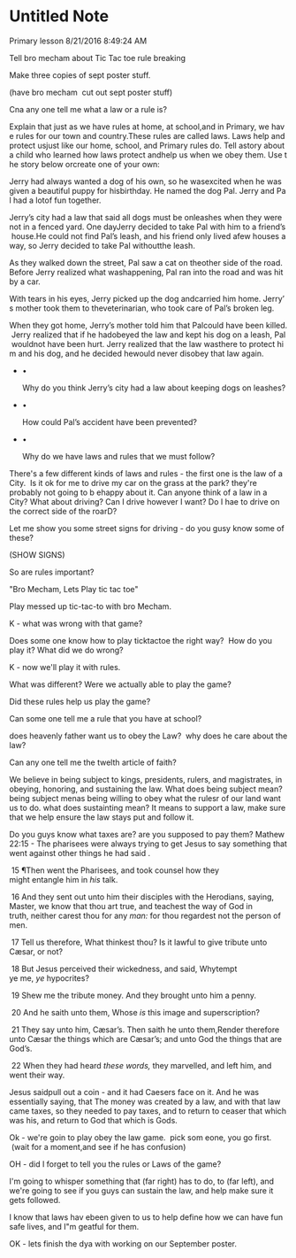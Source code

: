 # Untitled Note

Primary lesson 8/21/2016 8:49:24 AM

Tell bro mecham about Tic Tac toe rule breaking

Make three copies of sept poster stuff.

(have bro mecham  cut out sept poster stuff)

Cna any one tell me what a law or a rule is? 

Explain that just as we have rules at home, at school,and in Primary, we have rules for our town and country.These rules are called laws. Laws help and protect usjust like our home, school, and Primary rules do. Tell astory about a child who learned how laws protect andhelp us when we obey them. Use the story below orcreate one of your own:

Jerry had always wanted a dog of his own, so he wasexcited when he was given a beautiful puppy for hisbirthday. He named the dog Pal. Jerry and Pal had a lotof fun together.

Jerry’s city had a law that said all dogs must be onleashes when they were not in a fenced yard. One dayJerry decided to take Pal with him to a friend’s house.He could not find Pal’s leash, and his friend only lived afew houses away, so Jerry decided to take Pal withoutthe leash.

As they walked down the street, Pal saw a cat on theother side of the road. Before Jerry realized what washappening, Pal ran into the road and was hit by a car.

With tears in his eyes, Jerry picked up the dog andcarried him home. Jerry’s mother took them to theveterinarian, who took care of Pal’s broken leg.

When they got home, Jerry’s mother told him that Palcould have been killed. Jerry realized that if he hadobeyed the law and kept his dog on a leash, Pal wouldnot have been hurt. Jerry realized that the law wasthere to protect him and his dog, and he decided hewould never disobey that law again.

* •
	
	Why do you think Jerry’s city had a law about keeping dogs on leashes?
	

* •
	
	How could Pal’s accident have been prevented?
	
* •
	
	Why do we have laws and rules that we must follow?
	

There's a few different kinds of laws and rules - the first one is the law of a City.  Is it ok for me to drive my car on the grass at the park? they're probably not going to b ehappy about it. Can anyone think of a law in a City? What about driving? Can I drive however I want? Do I hae to drive on the correct side of the roarD?

Let me show you some street signs for driving - do you gusy know some of these?

(SHOW SIGNS)

So are rules important?

"Bro Mecham, Lets Play tic tac toe"

Play messed up tic-tac-to with bro Mecham.

K - what was wrong with that game?

Does some one know how to play ticktactoe the right way?  How do you play it? What did we do wrong?

K - now we'll play it with rules.

What was different? Were we actually able to play the game?

Did these rules help us play the game?

Can some one tell me a rule that you have at school?

does heavenly father want us to obey the Law?  why does he care about the law?

Can any one tell me the twelth article of faith?

We believe in being subject to kings, presidents, rulers, and magistrates, in obeying, honoring, and sustaining the law.
What does being subject mean? being subject menas being willing to obey what the rulesr of our land want us to do. what does sustainting mean? It means to support a law, make sure that we help ensure the law stays put and follow it.

Do you guys know what taxes are? are you supposed to pay them?
Mathew 22:15 - The pharisees were always trying to get Jesus to say something that went against other things he had said .

 15 ¶Then went the Pharisees, and took counsel how they might entangle him in _his_ talk.

 16 And they sent out unto him their disciples with the Herodians, saying, Master, we know that thou art true, and teachest the way of God in truth, neither carest thou for any _man:_ for thou regardest not the person of men.

 17 Tell us therefore, What thinkest thou? Is it lawful to give tribute unto Cæsar, or not?

 18 But Jesus perceived their wickedness, and said, Whytempt ye me, _ye_ hypocrites?

 19 Shew me the tribute money. And they brought unto him a penny.

 20 And he saith unto them, Whose _is_ this image and superscription?

 21 They say unto him, Cæsar’s. Then saith he unto them,Render therefore unto Cæsar the things which are Cæsar’s; and unto God the things that are God’s.

 22 When they had heard _these words,_ they marvelled, and left him, and went their way.

Jesus saidpull out a coin - and it had Caesers face on it. And he was essentially saying, that The money was created by a law, and with that law came taxes, so they needed to pay taxes, and to return to ceaser that which was his, and return to God that which is Gods.

Ok - we're goin to play obey the law game.  pick som eone, you go first.  (wait for a moment,and see if he has confusion)

OH - did I forget to tell you the rules or Laws of the game?

I'm going to whisper something that (far right) has to do, to (far left), and we're going to see if you guys can sustain the law, and help make sure it gets followed.

I know that laws hav ebeen given to us to help define how we can have fun safe lives, and I"m geatful for them.

OK - lets finish the dya with working on our September poster.
